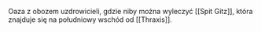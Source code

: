 
Oaza z obozem uzdrowicieli, gdzie niby można wyleczyć [[Spit Gitz]], która znajduje się na południowy wschód od [[Thraxis]]. 
